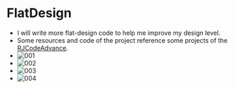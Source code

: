 # FlatDesign
* I will write more flat-design code to help me improve my design level.
* Some resources and code of the project reference some projects of the [RJCodeAdvance](https://github.com/RJCodeAdvance).
* ![001](https://user-images.githubusercontent.com/23723575/117522518-885bf980-afe6-11eb-893d-a48435e06b0e.png)
* ![002](https://user-images.githubusercontent.com/23723575/117522520-8a25bd00-afe6-11eb-8834-379eb7806af6.png)
* ![003](https://user-images.githubusercontent.com/23723575/117522522-8abe5380-afe6-11eb-81a5-a2200cab4315.png)
* ![004](https://user-images.githubusercontent.com/23723575/117522524-8bef8080-afe6-11eb-8367-58f107c1c7bd.png)
